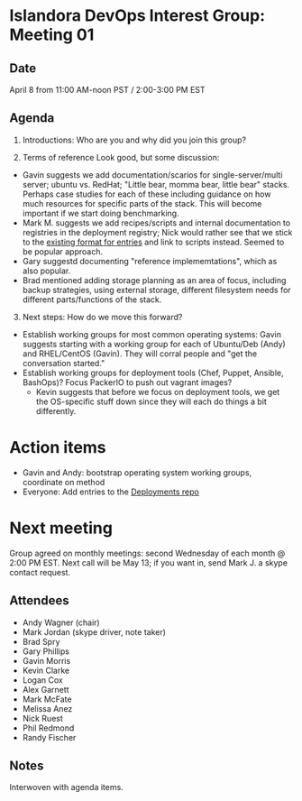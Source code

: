 # Islandora DevOps Interest Group: Meeting 01

## Date

April 8 from 11:00 AM-noon PST / 2:00-3:00 PM EST

## Agenda

1. Introductions: Who are you and why did you join this group?

2. Terms of reference
Look good, but some discussion:

  * Gavin suggests we add documentation/scarios for single-server/multi server; ubuntu vs. RedHat; "Little bear, momma bear, little bear" stacks. Perhaps case studies for each of these including guidance on how much resources for specific parts of the stack. This will become important if we start doing benchmarking.
  * Mark M. suggests we add recipes/scripts and internal documentation to registries in the deployment registry; Nick would rather see that we stick to the [existing format for entries](https://github.com/Islandora/islandora_deployments#format) and link to scripts instead. Seemed to be popular approach.
  * Gary suggestd documenting "reference implememtations", which as also popular.
  * Brad mentioned adding storage planning as an area of focus, including backup strategies, using external storage, different filesystem needs for different parts/functions of the stack.

3. Next steps: How do we move this forward?

  * Establish working groups for most common operating systems: Gavin suggests starting with a working group for each of Ubuntu/Deb (Andy) and RHEL/CentOS (Gavin). They will corral people and "get the conversation started."
  * Establish working groups for deployment tools (Chef, Puppet, Ansible, BashOps)? Focus PackerIO to push out vagrant images?
    * Kevin suggests that before we focus on deployment tools, we get the OS-specific stuff down since they will each do things a bit differently.

# Action items

* Gavin and Andy: bootstrap operating system working groups, coordinate on method
* Everyone: Add entries to the [Deployments repo](https://github.com/Islandora/islandora_deployments)

# Next meeting

Group agreed on monthly meetings: second Wednesday of each month @ 2:00 PM EST. Next call will be May 13; if you want in, send Mark J. a skype contact request.

## Attendees

* Andy Wagner (chair)
* Mark Jordan (skype driver, note taker)
* Brad Spry
* Gary Phillips
* Gavin Morris
* Kevin Clarke
* Logan Cox
* Alex Garnett
* Mark McFate
* Melissa Anez
* Nick Ruest
* Phil Redmond
* Randy Fischer

## Notes
Interwoven with agenda items.
